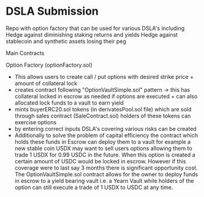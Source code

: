 # DSLA Submission
Repo with option factory that can be used for various DSLA's including  
Hedge against diminishing staking returns and yields
Hedge against stablecoin and synthetic assets losing their peg


Main Contracts 

Option Factory (optionFactory.sol)
- This allows users to create call / put options with desired strike price + amount of collateral lock 
- creates contract following "OptionVaultSimple.sol" pattern -> this has collateral locked in escrow as needed if options are executed + can also allocated lock funds to a vault to earn yield
- mints buyerERC20.sol tokens (in derivatesPool.sol file) which are sold through sales contract (SaleContract.sol) holders of these tokens can exercise options
- by entering correct inputs DSLA's covering various risks can be created 
- Additionally to solve the problem of capital efficiency the contract which holds these funds in Escrow can deploy them to a vault for example a new stable coin USDX may want to sell users options allowing them to trade 1 USDX for 0.99 USDC in the future. When this option is created a certain amount of USDC would be locked in escrow. However if this coverage were to last say 3 months there is significant opportunity cost. The OptionVaultSimple.sol contract allows for the owner to deploy funds in escrow to a yield bearing vault i.e. a Yearn Vault while holders of the option can still execute a trade of 1 USDX to USDC at any time. 
